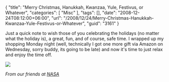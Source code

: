 {
	"title": "Merry Christmas, Hanukkah, Kwanzaa, Yule, Festivus, or Whatever",
	"categories": [
		"Misc"
	],
	"tags": [],
	"date": "2008-12-24T08:12:00+06:00",
	"url": "/2008/12/24/Merry-Christmas-Hanukkah-Kwanzaa-Yule-Festivus-or-Whatever",
	"guid": "3161"
}

Just a quick note to wish those of you celebrating the holidays (no matter what the holiday is), a great, fun, and of course, safe time. I wrapped up my shopping Monday night (well, technically I got one more gift via Amazon on Wednesday, sorry buddy, its going to be late) and now it's time to just relax and enjoy the time off.


<img src="http://www.raymondcamden.com/images//206884main_happy-holidays.jpg">

<i>From our friends at <a href="http://www.nasa.gov/mission_pages/cassini/multimedia/holiday-20071220_prt.htm">NASA</a></i>